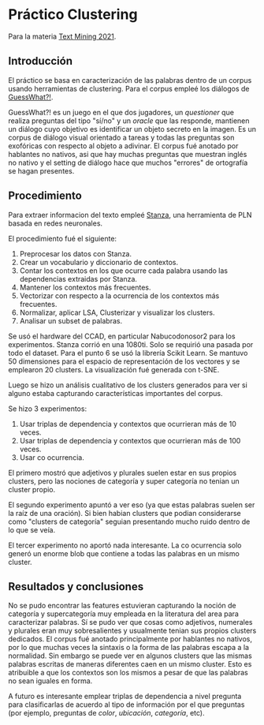 # Práctico Clustering
Para la materia [Text Mining 2021](https://sites.google.com/unc.edu.ar/textmining2021/inicio?authuser=0).

## Introducción
El práctico se basa en caracterización de las palabras dentro de un corpus usando herramientas de clustering. Para el corpus empleé los diálogos de [GuessWhat?!](https://arxiv.org/abs/1611.08481).

GuessWhat?! es un juego en el que dos jugadores, un *questioner* que realiza preguntas del tipo "sí/no" y un *oracle* que las responde, mantienen un diálogo cuyo objetivo es identificar un objeto secreto en la imagen. Es un corpus de diálogo visual orientado a tareas y todas las preguntas son exofóricas con respecto al objeto a adivinar. El corpus fué anotado por hablantes no nativos, asi que hay muchas preguntas que muestran inglés no nativo y el setting de diálogo hace que muchos "errores" de ortografía se hagan presentes.

## Procedimiento
Para extraer informacion del texto empleé [Stanza](https://stanfordnlp.github.io/stanza/), una herramienta de PLN basada en redes neuronales.

El procedimiento fué el siguiente:

1. Preprocesar los datos con Stanza.
2. Crear un vocabulario y diccionario de contextos.
3. Contar los contextos en los que ocurre cada palabra usando las dependencias extraidas por Stanza.
4. Mantener los contextos más frecuentes.
5. Vectorizar con respecto a la ocurrencia de los contextos más frecuentes.
6. Normalizar, aplicar LSA, Clusterizar y visualizar los clusters.
7. Analisar un subset de palabras.

Se usó el hardware del CCAD, en particular Nabucodonosor2 para los experimentos. Stanza corrió en una 1080ti. Solo se requirió una pasada por todo el dataset.
Para el punto 6 se usó la librería Scikit Learn. Se mantuvo 50 dimensiones para el espacio de representación de los vectores y se emplearon 20 clusters. La visualización fué generada con t-SNE.

Luego se hizo un análisis cualitativo de los clusters generados para ver si alguno estaba capturando características importantes del corpus.

Se hizo 3 experimentos:
1. Usar triplas de dependencia y contextos que ocurrieran más de 10 veces.
2. Usar triplas de dependencia y contextos que ocurrieran más de 100 veces.
3. Usar co ocurrencia.

El primero mostró que adjetivos y plurales suelen estar en sus propios clusters, pero las nociones de categoría y super categoría no tenian un cluster propio.

El segundo experimento apuntó a ver eso (ya que estas palabras suelen ser la raíz de una oración). Si bien habian clusters que podian considerarse como "clusters de categoría" seguian presentando mucho ruido dentro de lo que se veía.

El tercer experimento no aportó nada interesante. La co ocurrencia solo generó un enorme blob que contiene a todas las palabras en un mismo cluster.

## Resultados y conclusiones
No se pudo encontrar las features estuvieran capturando la noción de categoría y supercategoría muy empleada en la literatura del area para caracterizar palabras. Sí se pudo ver que cosas como adjetivos, numerales y plurales eran muy sobresalientes y usualmente tenian sus propios clusters dedicados. El corpus fué anotado principalmente por hablantes no nativos, por lo que muchas veces la sintaxis o la forma de las palabras escapa a la normalidad. Sin embargo se puede ver en algunos clusters que las mismas palabras escritas de maneras diferentes caen en un mismo cluster. Esto es atribuible a que los contextos son los mismos a pesar de que las palabras no sean iguales en forma.

A futuro es interesante emplear triplas de dependencia a nivel pregunta para clasificarlas de acuerdo al tipo de información por el que preguntas (por ejemplo, preguntas de *color*, *ubicación*, *categoría*, etc).
